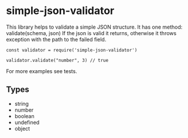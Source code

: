 # simple-json-validator

This library helps to validate a simple JSON structure.
It has one method: validate(schema, json)
If the json is valid it returns, otherwise it throws exception with the path to the failed field.

```
const validator = require('simple-json-validator')

validator.validate("number", 3) // true
```


For more examples see tests.



## Types
- string
- number
- boolean
- undefined
- object